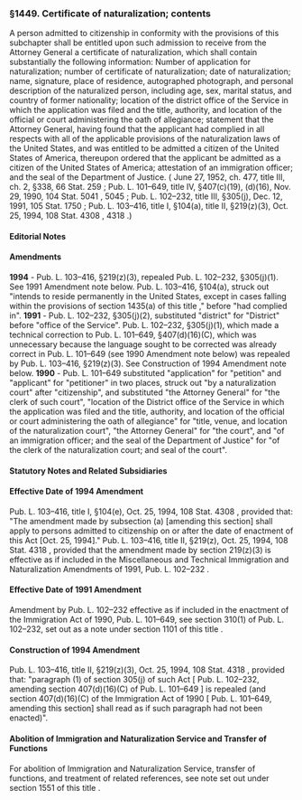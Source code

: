 <!--
url: https://uscode.house.gov/view.xhtml?req=granuleid:USC-prelim-title8-section1449&num=0&edition=prelim
date_accessed: 2024-07-28 23:46:02
-->
### §1449\. Certificate of naturalization; contents
 A person admitted to citizenship in conformity with the provisions of this subchapter shall be entitled upon such admission to receive from the Attorney General a certificate of naturalization, which shall contain substantially the following information: Number of application for naturalization; number of certificate of naturalization; date of naturalization; name, signature, place of residence, autographed photograph, and personal description of the naturalized person, including age, sex, marital status, and country of former nationality; location of the district office of the Service in which the application was filed and the title, authority, and location of the official or court administering the oath of allegiance; statement that the Attorney General, having found that the applicant had complied in all respects with all of the applicable provisions of the naturalization laws of the United States, and was entitled to be admitted a citizen of the United States of America, thereupon ordered that the applicant be admitted as a citizen of the United States of America; attestation of an immigration officer; and the seal of the Department of Justice.
 (
 June 27, 1952, ch. 477, title III, ch. 2, §338,
 66 Stat. 259
 ;
 Pub. L. 101–649,
 title IV, §407(c)(19\), (d)(16\), Nov. 29, 1990,
 104 Stat. 5041
 ,
 5045 
 ;
 Pub. L. 102–232,
 title III, §305(j), Dec. 12, 1991,
 105 Stat. 1750
 ;
 Pub. L. 103–416,
 title I, §104(a), title II, §219(z)(3\), Oct. 25, 1994,
 108 Stat. 4308
 ,
 4318 
 .)
#### **Editorial Notes**
#### Amendments
**1994** 
 \-
 Pub. L. 103–416,
 §219(z)(3\), repealed
 Pub. L. 102–232,
 §305(j)(1\). See 1991 Amendment note below.
 Pub. L. 103–416,
 §104(a), struck out "intends to reside permanently in the United States, except in cases falling within the provisions of
 section 1435(a) of this title
 ," before "had complied in".
**1991** 
 \-
 Pub. L. 102–232,
 §305(j)(2\), substituted "district" for "District" before "office of the Service".
 Pub. L. 102–232,
 §305(j)(1\), which made a technical correction to
 Pub. L. 101–649,
 §407(d)(16\)(C), which was unnecessary because the language sought to be corrected was already correct in
 Pub. L. 101–649
 (see 1990 Amendment note below) was repealed by
 Pub. L. 103–416,
 §219(z)(3\). See Construction of 1994 Amendment note below.
**1990** 
 \-
 Pub. L. 101–649
 substituted "application" for "petition" and "applicant" for "petitioner" in two places, struck out "by a naturalization court" after "citizenship", and substituted "the Attorney General" for "the clerk of such court", "location of the District office of the Service in which the application was filed and the title, authority, and location of the official or court administering the oath of allegiance" for "title, venue, and location of the naturalization court", "the Attorney General" for "the court", and "of an immigration officer; and the seal of the Department of Justice" for "of the clerk of the naturalization court; and seal of the court".
#### **Statutory Notes and Related Subsidiaries**
#### Effective Date of 1994 Amendment
Pub. L. 103–416,
 title I, §104(e), Oct. 25, 1994,
 108 Stat. 4308
 , provided that: "The amendment made by subsection (a) \[amending this section] shall apply to persons admitted to citizenship on or after the date of enactment of this Act \[Oct. 25, 1994]."
Pub. L. 103–416,
 title II, §219(z), Oct. 25, 1994,
 108 Stat. 4318
 , provided that the amendment made by section 219(z)(3\) is effective as if included in the Miscellaneous and Technical Immigration and Naturalization Amendments of 1991,
 Pub. L. 102–232
 .
#### Effective Date of 1991 Amendment
 Amendment by
 Pub. L. 102–232
 effective as if included in the enactment of the Immigration Act of 1990,
 Pub. L. 101–649,
 see section 310(1\) of
 Pub. L. 102–232,
 set out as a note under
 section 1101 of this title
 .
#### Construction of 1994 Amendment
Pub. L. 103–416,
 title II, §219(z)(3\), Oct. 25, 1994,
 108 Stat. 4318
 , provided that: "paragraph (1\) of section 305(j) of such Act \[
 Pub. L. 102–232,
 amending section 407(d)(16\)(C) of
 Pub. L. 101–649
 ] is repealed (and section 407(d)(16\)(C) of the Immigration Act of 1990 \[
 Pub. L. 101–649,
 amending this section] shall read as if such paragraph had not been enacted)".
#### Abolition of Immigration and Naturalization Service and Transfer of Functions
 For abolition of Immigration and Naturalization Service, transfer of functions, and treatment of related references, see note set out under
 section 1551 of this title
 .
